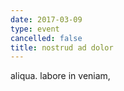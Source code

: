 ```yaml
---
date: 2017-03-09
type: event
cancelled: false
title: nostrud ad dolor
---
```

aliqua. labore in veniam,